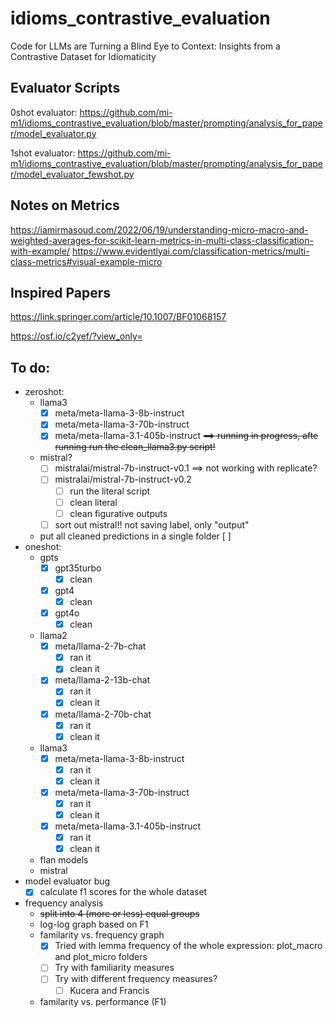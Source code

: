 # idioms_contrastive_evaluation
Code for LLMs are Turning a Blind Eye to Context: Insights from a Contrastive Dataset for Idiomaticity

## Evaluator Scripts
0shot evaluator:
https://github.com/mi-m1/idioms_contrastive_evaluation/blob/master/prompting/analysis_for_paper/model_evaluator.py

1shot evaluator:
https://github.com/mi-m1/idioms_contrastive_evaluation/blob/master/prompting/analysis_for_paper/model_evaluator_fewshot.py

## Notes on Metrics
https://iamirmasoud.com/2022/06/19/understanding-micro-macro-and-weighted-averages-for-scikit-learn-metrics-in-multi-class-classification-with-example/
https://www.evidentlyai.com/classification-metrics/multi-class-metrics#visual-example-micro

## Inspired Papers
https://link.springer.com/article/10.1007/BF01068157

https://osf.io/c2yef/?view_only=

## To do:
* zeroshot:
  * llama3
    - [X] meta/meta-llama-3-8b-instruct 
    - [X] meta/meta-llama-3-70b-instruct
    - [X] meta/meta-llama-3.1-405b-instruct <s>==> running in progress, afte running run the clean_llama3.py script!</s>
  * mistral?
    - [ ] mistralai/mistral-7b-instruct-v0.1 ==> not working with replicate?
    - [ ] mistralai/mistral-7b-instruct-v0.2
        - [ ] run the literal script
        - [ ] clean literal
        - [ ] clean figurative outputs
    - [ ] sort out mistral!! not saving label, only "output"
   * put all cleaned predictions in a single folder [ ]
* oneshot:
  * gpts
    - [X] gpt35turbo
        - [X] clean
    - [X] gpt4
        - [X] clean
    - [X] gpt4o
        - [X] clean
          
  * llama2
    - [X] meta/llama-2-7b-chat
        - [X] ran it
        - [X] clean it
    - [X] meta/llama-2-13b-chat
        - [X] ran it
        - [X] clean it
    - [X] meta/llama-2-70b-chat
        - [X] ran it
        - [X] clean it
  * llama3
    - [X] meta/meta-llama-3-8b-instruct
        - [X] ran it
        - [X] clean it
    - [X] meta/meta-llama-3-70b-instruct
        - [X] ran it
        - [X] clean it
    - [X] meta/meta-llama-3.1-405b-instruct
        - [X] ran it
        - [X] clean it
  * flan models
  * mistral
* model evaluator bug
  - [X] calculate f1 scores for the whole dataset
* frequency analysis
  * <s>split into 4 (more or less) equal groups</s>
  * log-log graph based on F1
  * familarity vs. frequency graph
    - [X] Tried with lemma frequency of the whole expression: plot_macro and plot_micro folders
    - [ ] Try with familiarity measures
    - [ ] Try with different frequency measures?
        - [ ] Kucera and Francis
  * familarity vs. performance (F1)



